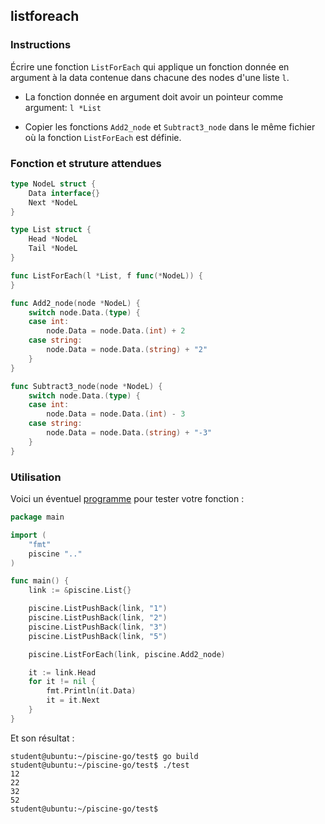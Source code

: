 ## listforeach

### Instructions

Écrire une fonction `ListForEach` qui applique un fonction donnée en argument à la data contenue dans chacune des nodes d'une liste `l`.

-   La fonction donnée en argument doit avoir un pointeur comme argument: `l *List`

-   Copier les fonctions `Add2_node` et `Subtract3_node` dans le même fichier où la fonction `ListForEach` est définie.

### Fonction et struture attendues

```go
type NodeL struct {
	Data interface{}
	Next *NodeL
}

type List struct {
	Head *NodeL
	Tail *NodeL
}

func ListForEach(l *List, f func(*NodeL)) {
}

func Add2_node(node *NodeL) {
	switch node.Data.(type) {
	case int:
		node.Data = node.Data.(int) + 2
	case string:
		node.Data = node.Data.(string) + "2"
	}
}

func Subtract3_node(node *NodeL) {
	switch node.Data.(type) {
	case int:
		node.Data = node.Data.(int) - 3
	case string:
		node.Data = node.Data.(string) + "-3"
	}
}
```

### Utilisation

Voici un éventuel [programme](TODO-LINK) pour tester votre fonction :

```go
package main

import (
	"fmt"
	piscine ".."
)

func main() {
	link := &piscine.List{}

	piscine.ListPushBack(link, "1")
	piscine.ListPushBack(link, "2")
	piscine.ListPushBack(link, "3")
	piscine.ListPushBack(link, "5")

	piscine.ListForEach(link, piscine.Add2_node)

	it := link.Head
	for it != nil {
		fmt.Println(it.Data)
		it = it.Next
	}
}
```

Et son résultat :

```console
student@ubuntu:~/piscine-go/test$ go build
student@ubuntu:~/piscine-go/test$ ./test
12
22
32
52
student@ubuntu:~/piscine-go/test$
```
